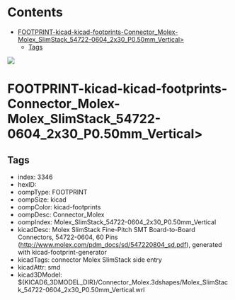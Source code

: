 



Contents
========

* [FOOTPRINT-kicad-kicad-footprints-Connector_Molex-Molex_SlimStack_54722-0604_2x30_P0.50mm_Vertical>](#footprint-kicad-kicad-footprints-connector_molex-molex_slimstack_54722-0604_2x30_p050mm_vertical)
	* [Tags](#tags)
  
![][im]
# FOOTPRINT-kicad-kicad-footprints-Connector_Molex-Molex_SlimStack_54722-0604_2x30_P0.50mm_Vertical>

## Tags

- index: 3346
- hexID: 
- oompType: FOOTPRINT
- oompSize: kicad
- oompColor: kicad-footprints
- oompDesc: Connector_Molex
- oompIndex: Molex_SlimStack_54722-0604_2x30_P0.50mm_Vertical
- kicadDesc: Molex SlimStack Fine-Pitch SMT Board-to-Board Connectors, 54722-0604, 60 Pins (http://www.molex.com/pdm_docs/sd/547220804_sd.pdf), generated with kicad-footprint-generator
- kicadTags: connector Molex SlimStack side entry
- kicadAttr: smd
- kicad3DModel: ${KICAD6_3DMODEL_DIR}/Connector_Molex.3dshapes/Molex_SlimStack_54722-0604_2x30_P0.50mm_Vertical.wrl



[im]: image.png
